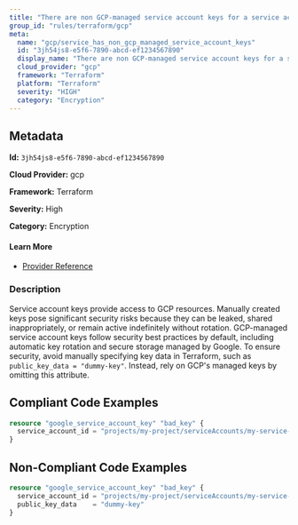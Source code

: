 ```yaml
---
title: "There are non GCP-managed service account keys for a service account"
group_id: "rules/terraform/gcp"
meta:
  name: "gcp/service_has_non_gcp_managed_service_account_keys"
  id: "3jh54js8-e5f6-7890-abcd-ef1234567890"
  display_name: "There are non GCP-managed service account keys for a service account"
  cloud_provider: "gcp"
  framework: "Terraform"
  platform: "Terraform"
  severity: "HIGH"
  category: "Encryption"
---
```

## Metadata

**Id:** `3jh54js8-e5f6-7890-abcd-ef1234567890`

**Cloud Provider:** gcp

**Framework:** Terraform

**Severity:** High

**Category:** Encryption

#### Learn More

 - [Provider Reference](https://cloud.google.com/iam/docs/best-practices-for-managing-service-account-keys)

### Description

 Service account keys provide access to GCP resources. Manually created keys pose significant security risks because they can be leaked, shared inappropriately, or remain active indefinitely without rotation. GCP-managed service account keys follow security best practices by default, including automatic key rotation and secure storage managed by Google. To ensure security, avoid manually specifying key data in Terraform, such as `public_key_data = "dummy-key"`. Instead, rely on GCP's managed keys by omitting this attribute.


## Compliant Code Examples
```terraform
resource "google_service_account_key" "bad_key" {
  service_account_id = "projects/my-project/serviceAccounts/my-service-account"
}

```
## Non-Compliant Code Examples
```terraform
resource "google_service_account_key" "bad_key" {
  service_account_id = "projects/my-project/serviceAccounts/my-service-account"
  public_key_data    = "dummy-key"
}

```